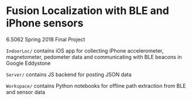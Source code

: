 # Fusion Localization with BLE and iPhone sensors

6.S062 Spring 2018 Final Project

`IndoorLoc/` contains iOS app for collecting iPhone accelerometer, magnetometer, pedometer data and communicating with BLE beacons in Google Eddystone

`Server/` contains JS backend for posting JSON data

`Workspace/` contains Python notebooks for offline path extraction from BLE and sensor data
